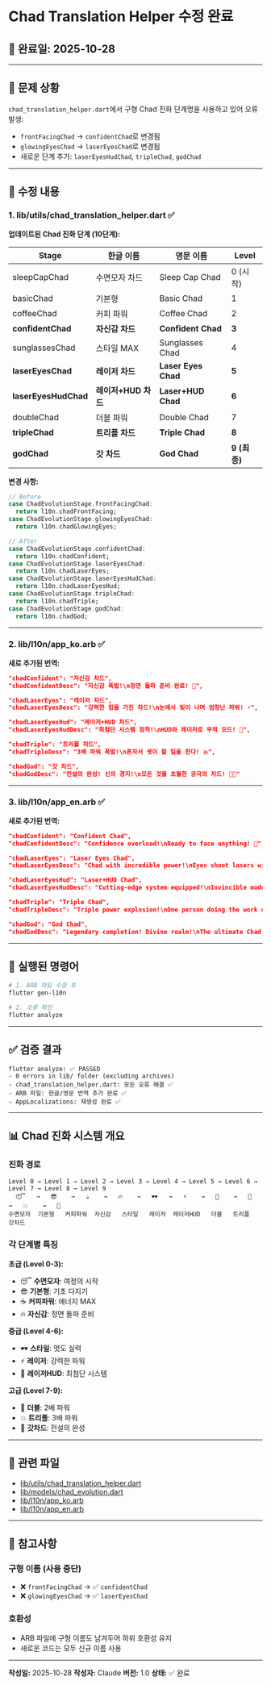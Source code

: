 # Chad Translation Helper 수정 완료

## 📅 완료일: 2025-10-28

---

## 🎯 문제 상황

`chad_translation_helper.dart`에서 구형 Chad 진화 단계명을 사용하고 있어 오류 발생:
- `frontFacingChad` → `confidentChad`로 변경됨
- `glowingEyesChad` → `laserEyesChad`로 변경됨
- 새로운 단계 추가: `laserEyesHudChad`, `tripleChad`, `godChad`

---

## 🔧 수정 내용

### 1. lib/utils/chad_translation_helper.dart ✅

**업데이트된 Chad 진화 단계 (10단계):**

| Stage | 한글 이름 | 영문 이름 | Level |
|-------|----------|----------|-------|
| sleepCapChad | 수면모자 차드 | Sleep Cap Chad | 0 (시작) |
| basicChad | 기본형 | Basic Chad | 1 |
| coffeeChad | 커피 파워 | Coffee Chad | 2 |
| **confidentChad** | **자신감 차드** | **Confident Chad** | **3** |
| sunglassesChad | 스타일 MAX | Sunglasses Chad | 4 |
| **laserEyesChad** | **레이저 차드** | **Laser Eyes Chad** | **5** |
| **laserEyesHudChad** | **레이저+HUD 차드** | **Laser+HUD Chad** | **6** |
| doubleChad | 더블 파워 | Double Chad | 7 |
| **tripleChad** | **트리플 차드** | **Triple Chad** | **8** |
| **godChad** | **갓 차드** | **God Chad** | **9 (최종)** |

**변경 사항:**
```dart
// Before
case ChadEvolutionStage.frontFacingChad:
  return l10n.chadFrontFacing;
case ChadEvolutionStage.glowingEyesChad:
  return l10n.chadGlowingEyes;

// After
case ChadEvolutionStage.confidentChad:
  return l10n.chadConfident;
case ChadEvolutionStage.laserEyesChad:
  return l10n.chadLaserEyes;
case ChadEvolutionStage.laserEyesHudChad:
  return l10n.chadLaserEyesHud;
case ChadEvolutionStage.tripleChad:
  return l10n.chadTriple;
case ChadEvolutionStage.godChad:
  return l10n.chadGod;
```

---

### 2. lib/l10n/app_ko.arb ✅

**새로 추가된 번역:**
```json
"chadConfident": "자신감 차드",
"chadConfidentDesc": "자신감 폭발!\n정면 돌파 준비 완료! 💪",

"chadLaserEyes": "레이저 차드",
"chadLaserEyesDesc": "강력한 힘을 가진 차드!\n눈에서 빛이 나며 엄청난 파워! ⚡",

"chadLaserEyesHud": "레이저+HUD 차드",
"chadLaserEyesHudDesc": "최첨단 시스템 장착!\nHUD와 레이저로 무적 모드! 🎯",

"chadTriple": "트리플 차드",
"chadTripleDesc": "3배 파워 폭발!\n혼자서 셋이 할 일을 한다! 💥",

"chadGod": "갓 차드",
"chadGodDesc": "전설의 완성! 신의 경지!\n모든 것을 초월한 궁극의 차드! 👑✨"
```

---

### 3. lib/l10n/app_en.arb ✅

**새로 추가된 번역:**
```json
"chadConfident": "Confident Chad",
"chadConfidentDesc": "Confidence overload!\nReady to face anything! 💪",

"chadLaserEyes": "Laser Eyes Chad",
"chadLaserEyesDesc": "Chad with incredible power!\nEyes shoot lasers with tremendous energy! ⚡",

"chadLaserEyesHud": "Laser+HUD Chad",
"chadLaserEyesHudDesc": "Cutting-edge system equipped!\nInvincible mode with HUD and lasers! 🎯",

"chadTriple": "Triple Chad",
"chadTripleDesc": "Triple power explosion!\nOne person doing the work of three! 💥",

"chadGod": "God Chad",
"chadGodDesc": "Legendary completion! Divine realm!\nThe ultimate Chad transcending everything! 👑✨"
```

---

## 🚀 실행된 명령어

```bash
# 1. ARB 파일 수정 후
flutter gen-l10n

# 2. 오류 확인
flutter analyze
```

---

## ✅ 검증 결과

```
flutter analyze: ✅ PASSED
- 0 errors in lib/ folder (excluding archives)
- chad_translation_helper.dart: 모든 오류 해결 ✅
- ARB 파일: 한글/영문 번역 추가 완료 ✅
- AppLocalizations: 재생성 완료 ✅
```

---

## 📊 Chad 진화 시스템 개요

### 진화 경로

```
Level 0 → Level 1 → Level 2 → Level 3 → Level 4 → Level 5 → Level 6 → Level 7 → Level 8 → Level 9
  😴   →   😎    →   ☕    →   🔥    →   🕶️   →   ⚡    →   🎯    →   👥    →   💥    →   👑
수면모자  기본형   커피파워  자신감   스타일   레이저  레이저HUD   더블   트리플   갓차드
```

### 각 단계별 특징

**초급 (Level 0-3):**
- 😴 **수면모자**: 여정의 시작
- 😎 **기본형**: 기초 다지기
- ☕ **커피파워**: 에너지 MAX
- 🔥 **자신감**: 정면 돌파 준비

**중급 (Level 4-6):**
- 🕶️ **스타일**: 멋도 실력
- ⚡ **레이저**: 강력한 파워
- 🎯 **레이저HUD**: 최첨단 시스템

**고급 (Level 7-9):**
- 👥 **더블**: 2배 파워
- 💥 **트리플**: 3배 파워
- 👑 **갓차드**: 전설의 완성

---

## 🔗 관련 파일

- [lib/utils/chad_translation_helper.dart](../lib/utils/chad_translation_helper.dart)
- [lib/models/chad_evolution.dart](../lib/models/chad_evolution.dart)
- [lib/l10n/app_ko.arb](../lib/l10n/app_ko.arb)
- [lib/l10n/app_en.arb](../lib/l10n/app_en.arb)

---

## 📝 참고사항

### 구형 이름 (사용 중단)
- ❌ `frontFacingChad` → ✅ `confidentChad`
- ❌ `glowingEyesChad` → ✅ `laserEyesChad`

### 호환성
- ARB 파일에 구형 이름도 남겨두어 하위 호환성 유지
- 새로운 코드는 모두 신규 이름 사용

---

**작성일:** 2025-10-28
**작성자:** Claude
**버전:** 1.0
**상태:** ✅ 완료
